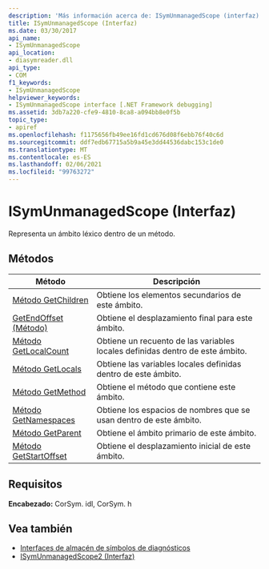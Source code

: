 ```yaml
---
description: 'Más información acerca de: ISymUnmanagedScope (interfaz)'
title: ISymUnmanagedScope (Interfaz)
ms.date: 03/30/2017
api_name:
- ISymUnmanagedScope
api_location:
- diasymreader.dll
api_type:
- COM
f1_keywords:
- ISymUnmanagedScope
helpviewer_keywords:
- ISymUnmanagedScope interface [.NET Framework debugging]
ms.assetid: 3db7a220-cfe9-4810-8ca8-a094bb8e0f5b
topic_type:
- apiref
ms.openlocfilehash: f1175656fb49ee16fd1cd676d08f6ebb76f40c6d
ms.sourcegitcommit: ddf7edb67715a5b9a45e3dd44536dabc153c1de0
ms.translationtype: MT
ms.contentlocale: es-ES
ms.lasthandoff: 02/06/2021
ms.locfileid: "99763272"
---
```

# <a name="isymunmanagedscope-interface"></a>ISymUnmanagedScope (Interfaz)

Representa un ámbito léxico dentro de un método.  
  
## <a name="methods"></a>Métodos  
  
|Método|Descripción|  
|------------|-----------------|  
|[Método GetChildren](isymunmanagedscope-getchildren-method.md)|Obtiene los elementos secundarios de este ámbito.|  
|[GetEndOffset (Método)](isymunmanagedscope-getendoffset-method.md)|Obtiene el desplazamiento final para este ámbito.|  
|[Método GetLocalCount](isymunmanagedscope-getlocalcount-method.md)|Obtiene un recuento de las variables locales definidas dentro de este ámbito.|  
|[Método GetLocals](isymunmanagedscope-getlocals-method.md)|Obtiene las variables locales definidas dentro de este ámbito.|  
|[Método GetMethod](isymunmanagedscope-getmethod-method.md)|Obtiene el método que contiene este ámbito.|  
|[Método GetNamespaces](isymunmanagedscope-getnamespaces-method.md)|Obtiene los espacios de nombres que se usan dentro de este ámbito.|  
|[Método GetParent](isymunmanagedscope-getparent-method.md)|Obtiene el ámbito primario de este ámbito.|  
|[Método GetStartOffset](isymunmanagedscope-getstartoffset-method.md)|Obtiene el desplazamiento inicial de este ámbito.|  
  
## <a name="requirements"></a>Requisitos  

 **Encabezado:** CorSym. idl, CorSym. h  
  
## <a name="see-also"></a>Vea también

- [Interfaces de almacén de símbolos de diagnósticos](diagnostics-symbol-store-interfaces.md)
- [ISymUnmanagedScope2 (Interfaz)](isymunmanagedscope2-interface.md)
